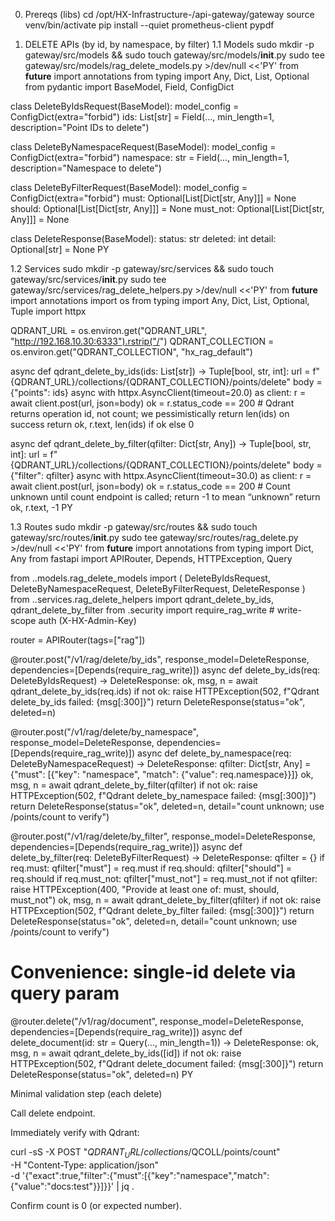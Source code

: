0) Prereqs (libs)
cd /opt/HX-Infrastructure-/api-gateway/gateway
source venv/bin/activate
pip install --quiet prometheus-client pypdf

1) DELETE APIs (by id, by namespace, by filter)
1.1 Models
sudo mkdir -p gateway/src/models && sudo touch gateway/src/models/__init__.py
sudo tee gateway/src/models/rag_delete_models.py >/dev/null <<'PY'
from __future__ import annotations
from typing import Any, Dict, List, Optional
from pydantic import BaseModel, Field, ConfigDict

class DeleteByIdsRequest(BaseModel):
    model_config = ConfigDict(extra="forbid")
    ids: List[str] = Field(..., min_length=1, description="Point IDs to delete")

class DeleteByNamespaceRequest(BaseModel):
    model_config = ConfigDict(extra="forbid")
    namespace: str = Field(..., min_length=1, description="Namespace to delete")

class DeleteByFilterRequest(BaseModel):
    model_config = ConfigDict(extra="forbid")
    must: Optional[List[Dict[str, Any]]] = None
    should: Optional[List[Dict[str, Any]]] = None
    must_not: Optional[List[Dict[str, Any]]] = None

class DeleteResponse(BaseModel):
    status: str
    deleted: int
    detail: Optional[str] = None
PY

1.2 Services
sudo mkdir -p gateway/src/services && sudo touch gateway/src/services/__init__.py
sudo tee gateway/src/services/rag_delete_helpers.py >/dev/null <<'PY'
from __future__ import annotations
import os
from typing import Any, Dict, List, Optional, Tuple
import httpx

QDRANT_URL        = os.environ.get("QDRANT_URL", "http://192.168.10.30:6333").rstrip("/")
QDRANT_COLLECTION = os.environ.get("QDRANT_COLLECTION", "hx_rag_default")

async def qdrant_delete_by_ids(ids: List[str]) -> Tuple[bool, str, int]:
    url = f"{QDRANT_URL}/collections/{QDRANT_COLLECTION}/points/delete"
    body = {"points": ids}
    async with httpx.AsyncClient(timeout=20.0) as client:
        r = await client.post(url, json=body)
    ok = r.status_code == 200
    # Qdrant returns operation id, not count; we pessimistically return len(ids) on success
    return ok, r.text, len(ids) if ok else 0

async def qdrant_delete_by_filter(qfilter: Dict[str, Any]) -> Tuple[bool, str, int]:
    url = f"{QDRANT_URL}/collections/{QDRANT_COLLECTION}/points/delete"
    body = {"filter": qfilter}
    async with httpx.AsyncClient(timeout=30.0) as client:
        r = await client.post(url, json=body)
    ok = r.status_code == 200
    # Count unknown until count endpoint is called; return -1 to mean “unknown”
    return ok, r.text, -1
PY

1.3 Routes
sudo mkdir -p gateway/src/routes && sudo touch gateway/src/routes/__init__.py
sudo tee gateway/src/routes/rag_delete.py >/dev/null <<'PY'
from __future__ import annotations
from typing import Dict, Any
from fastapi import APIRouter, Depends, HTTPException, Query

from ..models.rag_delete_models import (
    DeleteByIdsRequest, DeleteByNamespaceRequest, DeleteByFilterRequest, DeleteResponse
)
from ..services.rag_delete_helpers import qdrant_delete_by_ids, qdrant_delete_by_filter
from .security import require_rag_write  # write-scope auth (X-HX-Admin-Key)

router = APIRouter(tags=["rag"])

@router.post("/v1/rag/delete/by_ids", response_model=DeleteResponse, dependencies=[Depends(require_rag_write)])
async def delete_by_ids(req: DeleteByIdsRequest) -> DeleteResponse:
    ok, msg, n = await qdrant_delete_by_ids(req.ids)
    if not ok:
        raise HTTPException(502, f"Qdrant delete_by_ids failed: {msg[:300]}")
    return DeleteResponse(status="ok", deleted=n)

@router.post("/v1/rag/delete/by_namespace", response_model=DeleteResponse, dependencies=[Depends(require_rag_write)])
async def delete_by_namespace(req: DeleteByNamespaceRequest) -> DeleteResponse:
    qfilter: Dict[str, Any] = {"must": [{"key": "namespace", "match": {"value": req.namespace}}]}
    ok, msg, n = await qdrant_delete_by_filter(qfilter)
    if not ok:
        raise HTTPException(502, f"Qdrant delete_by_namespace failed: {msg[:300]}")
    return DeleteResponse(status="ok", deleted=n, detail="count unknown; use /points/count to verify")

@router.post("/v1/rag/delete/by_filter", response_model=DeleteResponse, dependencies=[Depends(require_rag_write)])
async def delete_by_filter(req: DeleteByFilterRequest) -> DeleteResponse:
    qfilter = {}
    if req.must: qfilter["must"] = req.must
    if req.should: qfilter["should"] = req.should
    if req.must_not: qfilter["must_not"] = req.must_not
    if not qfilter:
        raise HTTPException(400, "Provide at least one of: must, should, must_not")
    ok, msg, n = await qdrant_delete_by_filter(qfilter)
    if not ok:
        raise HTTPException(502, f"Qdrant delete_by_filter failed: {msg[:300]}")
    return DeleteResponse(status="ok", deleted=n, detail="count unknown; use /points/count to verify")

# Convenience: single-id delete via query param
@router.delete("/v1/rag/document", response_model=DeleteResponse, dependencies=[Depends(require_rag_write)])
async def delete_document(id: str = Query(..., min_length=1)) -> DeleteResponse:
    ok, msg, n = await qdrant_delete_by_ids([id])
    if not ok:
        raise HTTPException(502, f"Qdrant delete_document failed: {msg[:300]}")
    return DeleteResponse(status="ok", deleted=n)
PY

Minimal validation step (each delete)

Call delete endpoint.

Immediately verify with Qdrant:

curl -sS -X POST "$QDRANT_URL/collections/$QCOLL/points/count" \
  -H "Content-Type: application/json" \
  -d '{"exact":true,"filter":{"must":[{"key":"namespace","match":{"value":"docs:test"}}]}}' | jq .


Confirm count is 0 (or expected number).